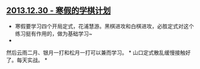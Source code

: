## [2013.12.30 - 寒假的学棋计划][0]

* 寒假要学习四个开局定式，花浦慧游。黑棋进攻和白棋进攻，必胜定式对这个练习挺有作用的，做为基础学习~
* 
然后云雨二月、银月一打和松月一打可以兼而学习。
* 
山口定式散乱缓慢接触好了。每天实战。
* 
  



[0]: #